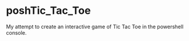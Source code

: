 # poshTic_Tac_Toe
My attempt to create an interactive game of Tic Tac Toe in the powershell console.
